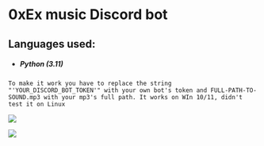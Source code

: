 # **0xEx music Discord bot** 

## **Languages used:**
- ##### **Python (3.11)** 

```To make it work you have to replace the string "'YOUR_DISCORD_BOT_TOKEN'" with your own bot's token and FULL-PATH-TO-SOUND.mp3 with your mp3's full path. It works on WIn 10/11, didn't test it on Linux```

![](https://img.shields.io/badge/github-blue?style=for-the-badge)

![](https://i.ibb.co/8xqSD2S/pixil-frame-0-preview-rev-1.png)

